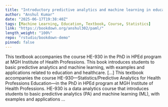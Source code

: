 ```yaml
---
title: "Introductory predictive analytics and machine learning in education and healthcare"
author: "Anshul Kumar"
date: "2025-06-17T19:38:40Z"
tags: [Machine Learning, Education, Textbook, Course, Statistics]
link: "https://bookdown.org/anshul302/paml/"
length_weight: "100%"
repo: "rstudio/bookdown-demo"
pinned: false
---
```


This textbook accompanies the course HE-930 in the PhD in HPEd program at MGH Institute of Health Professions. This book introduces students to basic predictive analytics and machine learning, with examples and applications related to education and healthcare. [...] This textbook accompanies the course HE-930—Statistics/Predictive Analytics for Health Professions Education—in the PhD in HPEd program at MGH Institute of Health Professions. HE-930 is a data analytics course that introduces students to basic predictive analytics (PA) and machine learning (ML), with examples and applications ...
